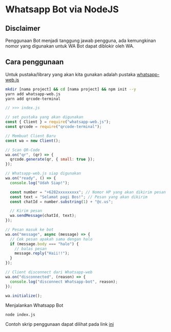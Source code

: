 # Whatsapp Bot via NodeJS

## Disclaimer

Penggunaan Bot menjadi tanggung jawab pengguna, ada kemungkinan nomor yang digunakan untuk WA Bot dapat diblokir oleh WA.

## Cara penggunaan

Untuk pustaka/library yang akan kita gunakan adalah pustaka [whatsapp-web.js](https://github.com/pedroslopez/whatsapp-web.js)

```bash
mkdir [nama project] && cd [nama project] && npm init --y
yarn add whatsapp-web.js
yarn add qrcode-terminal
```

```js
// >>> index.js

// set pustaka yang akan digunakan
const { Client } = require("whatsapp-web.js");
const qrcode = require("qrcode-terminal");

// Membuat Client Baru
const wa = new Client();

// Scan QR-Code
wa.on("qr", (qr) => {
  qrcode.generate(qr, { small: true });
});

// Whatsapp-web.js siap digunakan
wa.on("ready", () => {
  console.log("Udah Siap!");

  const number = "+6282xxxxxxxxx"; // Nomor HP yang akan dikirim pesan
  const text = "Selamat pagi Bos!"; // Pesan yang akan dikirim
  const chatId = number.substring(1) + "@c.us";

  // Kirim pesan
  wa.sendMessage(chatId, text);
});

// Pesan masuk ke bot
wa.on("message", async (message) => {
  // Cek pesan apakah sama dengan halo
  if (message.body === "halo") {
    // balas pesan
    message.reply("Haii!!");
  }
});

// Client disconnect dari Whatsapp-web
wa.on("disconnected", (reason) => {
  console.log("disconnect Whatsapp-bot", reason);
});

wa.initialize();
```

Menjalankan Whatsapp Bot

```
node index.js
```

Contoh skrip penggunaan dapat dilihat pada link [ini](https://github.com/pedroslopez/whatsapp-web.js/blob/main/example.js)
